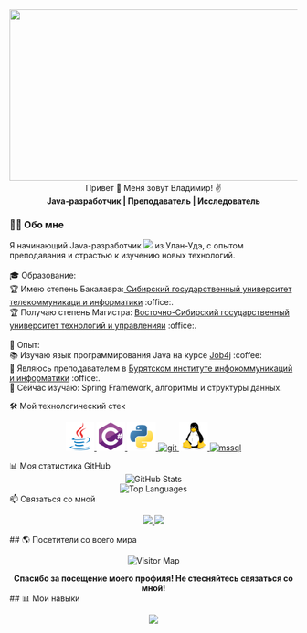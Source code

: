 <div align="center">
  <img src="https://media.giphy.com/media/dWesBcTLavkZuG35MI/giphy.gif" width="600" height="300"/>
</div>
<div align="center">Привет 👋 Меня зовут Владимир! ✌️</div>
<div align="center">
  <strong>Java-разработчик | Преподаватель | Исследователь</strong>
</div>
<h3 align="left">👩‍💻  Обо мне</h3>
<p align="left">Я начинающий Java-разработчик  <img src="https://media.giphy.com/media/WUlplcMpOCEmTGBtBW/giphy.gif" width="30"> из Улан-Удэ, с опытом преподавания и страстью к изучению новых технологий. <br>
  <br> 🎓 Образование:
  <br> 🏆  Имею степень Бакалавра:<a href="https://sibsutis.ru/" target="_blank"> Сибирский государственный университет телекоммуникаци и информатики</a> :office:.
  <br> 🏆  Получаю степень Магистра: <a href="https://esstu.ru/index.htm" target="_blank"> Восточно-Сибирский государственный университет технологий и управленияи</a> :office:.
  <br>
  <br>💼 Опыт:
  <br> 📚  Изучаю язык программирования Java на курсе <a href="https://job4j.ru/" target="_blank"> Job4j</a> :coffee:
  <br> 💼  Являюсь преподавателем в <a href="https://biik.ru/" target="_blank"> Бурятском институте инфокоммуникаций и информатики</a> :office:.
  <br> 🌱 Сейчас изучаю: Spring Framework, алгоритмы и структуры данных.
</p>

🛠️ Мой технологический стек
<p align="center">
  <a href="https://www.java.com" target="_blank" rel="noreferrer">
    <img src="https://raw.githubusercontent.com/devicons/devicon/master/icons/java/java-original.svg" alt="java" width="50" height="50"/>
  </a>
  <a href="https://www.w3schools.com/cs/" target="_blank" rel="noreferrer">
    <img src="https://raw.githubusercontent.com/devicons/devicon/master/icons/csharp/csharp-original.svg" alt="csharp" width="50" height="50"/>
  </a>
  <a href="https://www.python.org" target="_blank" rel="noreferrer">
    <img src="https://raw.githubusercontent.com/devicons/devicon/master/icons/python/python-original.svg" alt="python" width="50" height="50"/>
  </a>
  <a href="https://git-scm.com/" target="_blank" rel="noreferrer">
    <img src="https://www.vectorlogo.zone/logos/git-scm/git-scm-icon.svg" alt="git" width="50" height="50"/>
  </a>
  <a href="https://www.linux.org/" target="_blank" rel="noreferrer">
    <img src="https://raw.githubusercontent.com/devicons/devicon/master/icons/linux/linux-original.svg" alt="linux" width="50" height="50"/>
  </a>
  <a href="https://www.microsoft.com/en-us/sql-server" target="_blank" rel="noreferrer">
    <img src="https://cdn.jsdelivr.net/gh/devicons/devicon@latest/icons/microsoftsqlserver/microsoftsqlserver-plain-wordmark.svg" alt="mssql" width="50" height="50"/>
  </a>
</p>
📊 Моя статистика GitHub
<div align="center">
  <img src="https://github-readme-stats.vercel.app/api?username=Burlakov03&show_icons=true&theme=radical" alt="GitHub Stats" />
  <br>
  <img src="https://github-readme-stats.vercel.app/api/top-langs/?username=Burlakov03&layout=compact&theme=radical" alt="Top Languages" />
</div>
📫 Связаться со мной
<p align="center">
  <a href="https://t.me/burlakov_vs" target="_blank">
    <img src="https://img.shields.io/badge/burlakov_vs%20-%231DA1F2.svg?&style=for-the-badge&logo=Telegram&logoColor=white"/>
  </a>
  <a href="mailto:vladimirburlakov03@mail.ru" target="_blank">
    <img src="https://img.shields.io/badge/vladimirburlakov03@mail.ru%20-%23c71610.svg?&style=for-the-badge&logo=mail&logoColor=white"/>
  </a>
</p>
## 🌎 Посетители со всего мира
<p align="center">
  <img src="https://profile-counter.glitch.me/ВашИмяПользователя/count.svg?row=1&column=6&theme=radical&title=Visitors" alt="Visitor Map" />
</p>
<div align="center">
  <b>Спасибо за посещение моего профиля! Не стесняйтесь связаться со мной!</b>
</div>
## 📊 Мои навыки
<p align="center">
  <img src="https://skillicons.dev/icons?i=java,spring,cs,python,git,linux,postgres,docker" />
</p>
